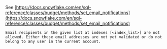 See [https://docs.snowflake.com/en/sql-reference/classes/budget/methods/set_email_notifications](https://docs.snowflake.com/en/sql-reference/classes/budget/methods/set_email_notifications)
```
Email recipients in the given list at indexes [<index_list>] are not
allowed. Either these email addresses are not yet validated or do not
belong to any user in the current account.
```
